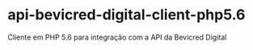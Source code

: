 # api-bevicred-digital-client-php5.6
Cliente em PHP 5.6 para integração com a API da Bevicred Digital
